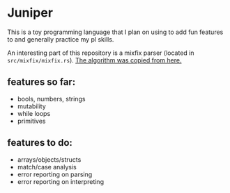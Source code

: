 # Juniper

This is a toy programming language that I plan on using to add fun features to and generally practice my pl skills.

An interesting part of this repository is a mixfix parser (located in `src/mixfix/mixfix.rs`). [The algorithm was copied from here.](https://github.com/uvm-plaid/uvmhs/blob/master/src/UVMHS/Lib/Parser/Mixfix.hs)


## features so far:

 - bools, numbers, strings
 - mutability
 - while loops
 - primitives

## features to do:

 - arrays/objects/structs
 - match/case analysis
 - error reporting on parsing
 - error reporting on interpreting
